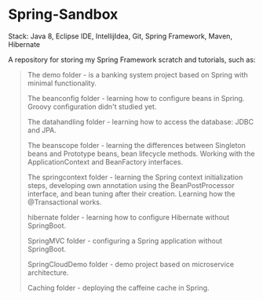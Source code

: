 # Spring-Sandbox
Stack: Java 8, Eclipse IDE, IntellijIdea, Git, Spring Framework, Maven, Hibernate

A repository for storing my Spring Framework scratch and tutorials, such as:
> 
> The demo folder - is a banking system project based on Spring with minimal functionality.
> 
> The beanconfig folder - learning how to configure beans in Spring. 
> Groovy configuration didn't studied yet.
> 
> 
> The datahandling folder - learning how to access the database: JDBC and JPA.
> 
> The beanscope folder - learning the differences between Singleton beans and Prototype beans, 
> bean lifecycle methods. Working with the ApplicationContext and BeanFactory interfaces.
> 
>The springcontext folder - learning the Spring context initialization steps, 
> developing own annotation using the BeanPostProcessor interface, 
> and bean tuning after their creation. Learning how the @Transactional works.
>
> hibernate folder - learning how to configure Hibernate without SpringBoot.
>
> SpringMVC folder - configuring a Spring application without SpringBoot.
> 
> SpringCloudDemo folder - demo project based on microservice architecture.
> 
> Caching folder - deploying the caffeine cache in Spring.
